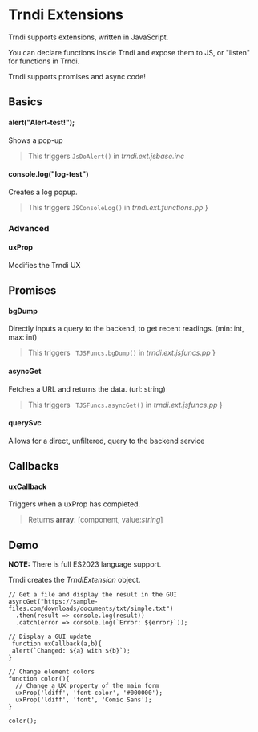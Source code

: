 # Trndi Extensions
Trndi supports extensions, written in JavaScript.

You can declare functions inside Trndi and expose them to JS, or "listen" for functions in Trndi.

Trndi supports promises and async code!

## Basics
#### alert("Alert-test!");
Shows a pop-up
> This triggers ```JsDoAlert()``` in _trndi.ext.jsbase.inc_ 
#### console.log("log-test")
Creates a log popup.
> This triggers ```JSConsoleLog()``` in _trndi.ext.functions.pp_ 
}

### Advanced
#### uxProp
Modifies the Trndi UX

## Promises
#### bgDump
Directly inputs a query to the backend, to get recent readings. (min: int, max: int)
> This triggers ``` TJSFuncs.bgDump()``` in _trndi.ext.jsfuncs.pp_ 
}

#### asyncGet
Fetches a URL and returns the data. (url: string)
> This triggers ``` TJSFuncs.asyncGet()``` in _trndi.ext.jsfuncs.pp_ 
}

#### querySvc
Allows for a direct, unfiltered, query to the backend service

## Callbacks
#### uxCallback
Triggers when a uxProp has completed.
> Returns __array__: [component, value:_string_]

## Demo
__NOTE:__ There is full ES2023 language support.

Trndi creates the _TrndiExtension_ object.
```
// Get a file and display the result in the GUI
asyncGet("https://sample-files.com/downloads/documents/txt/simple.txt")
  .then(result => console.log(result))
  .catch(error => console.log(`Error: ${error}`));

// Display a GUI update
 function uxCallback(a,b){
 alert(`Changed: ${a} with ${b}`);
}

// Change element colors
function color(){
  // Change a UX property of the main form
  uxProp('ldiff', 'font-color', '#000000');
  uxProp('ldiff', 'font', 'Comic Sans');
}

color();
```